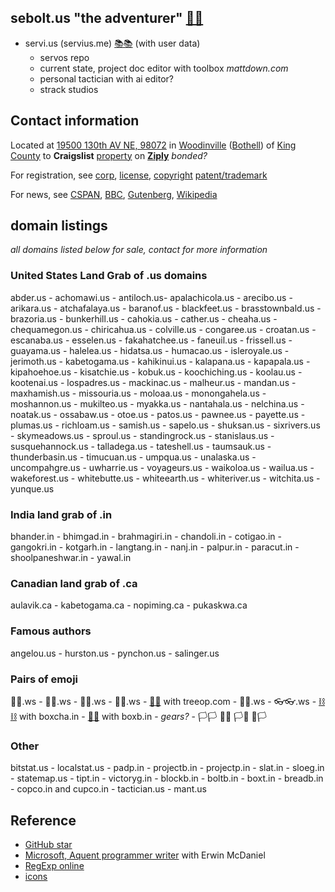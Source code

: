 
## sebolt.us "the adventurer" [🔩🔩](xn--8v8ha.ws)

- servi.us (servius.me) [📚📚](xn--zt8ha.ws) (with user data)
  - servos repo
  - current state, project doc editor with toolbox *mattdown.com*
  - personal tactician with ai editor?
  - strack studios

## Contact information

Located at [19500 130th AV NE, 98072](https://citresidentialservicing.myloancare.com/app/index.html#/Dashboard) in [Woodinville](https://www.ci.woodinville.wa.us/) ([Bothell](http://www.ci.bothell.wa.us/)) of [King County](https://www.kingcounty.gov/) to **Craigslist** [property](https://www.craigslist.com) on [**Ziply**](https://ziplyfiber.com/login) *bonded?*

For registration, see [corp](https://ccfs.sos.wa.gov/#/Dashboard), [license](https://secure.dor.wa.gov/), [copyright](https://eco.copyright.gov/eService_enu/start.swe?SWECmd=Login&SWEPL=1&SRN=&SWETS=1584673446735) [patent/trademark](https://www.uspto.gov/)

For news, see [CSPAN](https://www.c-span.org/), [BBC](http://feeds.bbci.co.uk/news/rss.xml), [Gutenberg](http://www.gutenberg.org/wiki/Main_Page), [Wikipedia](http://www.wikipedia.org/wiki/Special:Random)

## domain listings

*all domains listed below for sale, contact for more information*

### United States Land Grab of .us domains

abder.us - achomawi.us - antiloch.us- apalachicola.us - arecibo.us - arikara.us - atchafalaya.us - baranof.us - blackfeet.us - brasstownbald.us - brazoria.us - bunkerhill.us - cahokia.us - cather.us - cheaha.us - chequamegon.us - chiricahua.us - colville.us - congaree.us - croatan.us - escanaba.us - esselen.us - fakahatchee.us - faneuil.us - frissell.us - guayama.us - halelea.us - hidatsa.us - humacao.us - isleroyale.us - jerimoth.us - kabetogama.us - kahikinui.us - kalapana.us - kapapala.us - kipahoehoe.us - kisatchie.us - kobuk.us - koochiching.us - koolau.us - kootenai.us - lospadres.us - mackinac.us - malheur.us - mandan.us - maxhamish.us - missouria.us - moloaa.us - monongahela.us - moshannon.us - mukilteo.us - myakka.us - nantahala.us - nelchina.us - noatak.us - ossabaw.us - otoe.us - patos.us - pawnee.us - payette.us - plumas.us - richloam.us - samish.us - sapelo.us - shuksan.us - sixrivers.us - skymeadows.us - sproul.us - standingrock.us - stanislaus.us - susquehannock.us - talladega.us - tateshell.us - taumsauk.us - thunderbasin.us - timucuan.us - umpqua.us - unalaska.us - uncompahgre.us - uwharrie.us - voyageurs.us - waikoloa.us - wailua.us - wakeforest.us - whitebutte.us - whiteearth.us - whiteriver.us - witchita.us - yunque.us

### India land grab of .in

bhander.in - bhimgad.in - brahmagiri.in - chandoli.in - cotigao.in - gangokri.in - kotgarh.in - langtang.in - nanj.in - palpur.in - paracut.in - shoolpaneshwar.in - yawal.in

### Canadian land grab of .ca

aulavik.ca - kabetogama.ca - nopiming.ca - pukaskwa.ca

### Famous authors 

angelou.us - hurston.us - pynchon.us - salinger.us 

### Pairs of emoji

🙂🙂.ws - 🧦🧦.ws - 🧤🧤.ws - 👣👣.ws - [🌳🌳](xn--wh8ha.ws) with treeop.com - 👖👖.ws - 👓👓.ws - [⛓⛓](xn--l9ha.ws) with boxcha.in - [📮📮](xn--ku8ha.ws) with boxb.in - *gears?* - 🏳🏳 🏴🏴 🏳🏴 🏴🏳

### Other

bitstat.us - localstat.us - padp.in - projectb.in - projectp.in - slat.in - sloeg.in - statemap.us - tipt.in - victoryg.in - blockb.in - boltb.in - boxt.in - breadb.in - copco.in and cupco.in - tactician.us - mant.us

## Reference

- [GitHub star](https://github.com/bitmaus)
- [Microsoft, Aquent programmer writer](https://github.com/msebolt/) with Erwin McDaniel
- [RegExp online](https://regexr.com/)
- [icons](https://material.io/resources/icons/?style=baseline)
